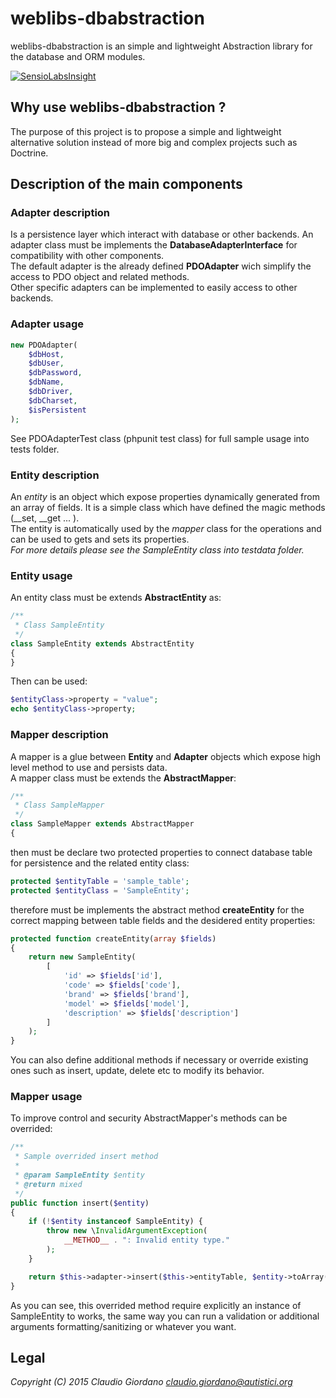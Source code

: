 ﻿# weblibs-dbabstraction
weblibs-dbabstraction is an simple and lightweight Abstraction library for the database and ORM modules.

[![SensioLabsInsight](https://insight.sensiolabs.com/projects/ba8db8b9-1af7-471b-965e-d055f23b6dce/big.png)](https://insight.sensiolabs.com/projects/ba8db8b9-1af7-471b-965e-d055f23b6dce)

## Why use weblibs-dbabstraction ?
The purpose of this project is to propose a simple and lightweight alternative solution instead of more big and complex projects such as Doctrine.

## Description of the main components

### Adapter description
Is a persistence layer which interact with database or other backends.
An adapter class must be implements the **DatabaseAdapterInterface** for compatibility with other components.<br />
The default adapter is the already defined **PDOAdapter** wich simplify the access to PDO object and related methods.<br />
Other specific adapters can be implemented to easily access to other backends.

### Adapter usage
```php
new PDOAdapter(
    $dbHost,
    $dbUser,
    $dbPassword,
    $dbName,
    $dbDriver,
    $dbCharset,
    $isPersistent
);
```

See PDOAdapterTest class (phpunit test class) for full sample usage into tests folder.

### Entity description
An *entity* is an object which expose properties dynamically generated from an array of fields.
It is a simple class which have defined the magic methods (__set, __get ... ).<br />
The entity is automatically used by the *mapper* class for the operations and can be used to gets and sets its properties.<br />
*For more details please see the SampleEntity class into testdata folder.*

### Entity usage
An entity class must be extends **AbstractEntity** as:
```php
/**
 * Class SampleEntity
 */
class SampleEntity extends AbstractEntity
{
}
```

Then can be used:
```php
$entityClass->property = "value";
echo $entityClass->property;
```

### Mapper description
A mapper is a glue between **Entity** and **Adapter** objects which expose high level method to use and persists data.<br />
A mapper class must be extends the **AbstractMapper**:
```php
/**
 * Class SampleMapper
 */
class SampleMapper extends AbstractMapper
{
```

then must be declare two protected properties to connect database table for persistence 
and the related entity class:
```php
protected $entityTable = 'sample_table';
protected $entityClass = 'SampleEntity';
```

therefore must be implements the abstract method **createEntity** for the correct mapping between table fields and the desidered entity properties:
```php
protected function createEntity(array $fields)
{
    return new SampleEntity(
        [
            'id' => $fields['id'],
            'code' => $fields['code'],
            'brand' => $fields['brand'],
            'model' => $fields['model'],
            'description' => $fields['description']
        ]
    );
}
```

You can also define additional methods if necessary or override existing ones such as insert, update, delete etc to modify its behavior.

### Mapper usage
To improve control and security AbstractMapper's methods can be overrided:
```php
/**
 * Sample overrided insert method
 *
 * @param SampleEntity $entity
 * @return mixed
 */
public function insert($entity)
{
    if (!$entity instanceof SampleEntity) {
        throw new \InvalidArgumentException(
            __METHOD__ . ": Invalid entity type."
        );
    }

    return $this->adapter->insert($this->entityTable, $entity->toArray());
}
```

As you can see, this overrided method require explicitly an instance of SampleEntity to works,
the same way you can run a validation or additional arguments formatting/sanitizing or whatever you want.

## Legal
*Copyright (C) 2015 Claudio Giordano <claudio.giordano@autistici.org>*
